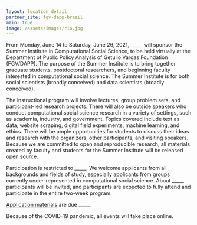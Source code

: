 ```yaml
---
layout: location_detail
partner_site: fgv-dapp-brazil
main: true
image: /assets/images/rio.jpg
---
```


From Monday, June 14 to Saturday, June 26, 2021, \_\_\_\_\_ will sponsor the Summer Institute in Computational Social Science, to be held virtually at the Department of Public Policy Analysis of Getulio Vargas Foundation (FGV/DAPP). The purpose of the Summer Institute is to bring together graduate students, postdoctoral researchers, and beginning faculty interested in computational social science. The Summer Institute is for both social scientists (broadly conceived) and data scientists (broadly conceived).

The instructional program will involve lectures, group problem sets, and participant-led research projects. There will also be outside speakers who conduct computational social science research in a variety of settings, such as academia, industry, and government. Topics covered include text as data, website scraping, digital field experiments, machine learning, and ethics. There will be ample opportunities for students to discuss their ideas and research with the organizers, other participants, and visiting speakers. Because we are committed to open and reproducible research, all materials created by faculty and students for the Summer Institute will be released open source.

Participation is restricted to \_\_\_\_\_. We welcome applicants from all backgrounds and fields of study, especially applicants from groups currently under-represented in computational social science. About \_\_\_\_\_ participants will be invited, and participants are expected to fully attend and participate in the entire two-week program.

[Application materials](https://compsocialscience.github.io/summer-institute/2021/fgv-dapp-brazil/apply) are due \_\_\_\_\_.

Because of the COVID-19 pandemic, all events will take place online.
